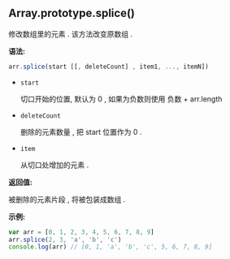 ## Array.prototype.splice()

修改数组里的元素 . 该方法改变原数组 . 



**语法:**

```js
arr.splice(start [[, deleteCount] , item1, ..., itemN])
```



- `start`

  切口开始的位置, 默认为 0 , 如果为负数则使用 负数 + arr.length

- `deleteCount`

  删除的元素数量 , 把 start 位置作为 0 . 
  
- `item`

  从切口处增加的元素 . 



**返回值:**

被删除的元素片段 , 将被包装成数组 . 



**示例:**

```js
var arr = [0, 1, 2, 3, 4, 5, 6, 7, 8, 9]
arr.splice(2, 3, 'a', 'b', 'c')
console.log(arr) // [0, 1, 'a', 'b', 'c', 5, 6, 7, 8, 9]
```

